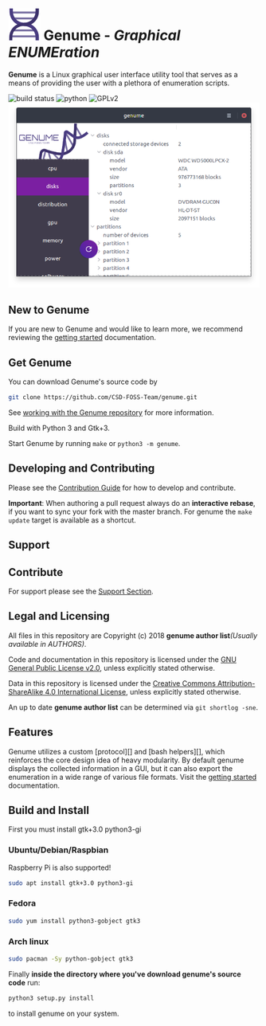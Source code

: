 # ![logo][] Genume - *Graphical ENUMEration*

**Genume** is a Linux graphical user interface utility tool that serves as a means
of providing the user with a plethora of enumeration scripts.

![build status][]
![python][]
![GPLv2][]
![Screenshot]

[logo]: assets/favicon.svg
[build status]: https://img.shields.io/travis/CSD-FOSS-Team/genume.svg
[python]: https://img.shields.io/badge/python-3.3,%203.4,%203.5,%203.6,%203.7-blue.svg
[GPLv2]: https://img.shields.io/badge/license-GPLv2-lightgrey.svg

[screenshot]: assets/screenshot_genume.png

## New to Genume

If you are new to Genume and would like to learn more, we recommend reviewing the [getting started] documentation.

[getting started]: docs/learning-genume

## Get Genume

You can download Genume's source code by

```sh
git clone https://github.com/CSD-FOSS-Team/genume.git
```

See [working with the Genume repository](docs/git) for more information.

Build with Python 3 and Gtk+3.

Start Genume by running `make` or `python3 -m genume`.

## Developing and Contributing

Please see the [Contribution Guide][] for how to develop and contribute.

[Contribution Guide]: .github/CONTRIBUTING.md

**Important**: When authoring a pull request always do an **interactive rebase**, if you want to sync your fork with the master branch. For genume the `make update` target is available as a shortcut.

## Support

## Contribute

For support please see the [Support Section][].

[Support Section]: .github/SUPPORT.md

## Legal and Licensing

All files in this repository are Copyright (c) 2018 **genume author list**_(Usually available in AUTHORS)_.

Code and documentation in this repository is licensed under the [GNU General Public License v2.0][], unless explicitly stated otherwise.

Data in this repository is licensed under the [Creative Commons Attribution-ShareAlike 4.0 International License](http://creativecommons.org/licenses/by-sa/4.0/), unless explicitly stated otherwise.

An up to date **genume author list** can be determined via `git shortlog -sne`.

[GNU General Public License v2.0]: https://www.gnu.org/licenses/old-licenses/gpl-2.0.en.html

## Features

Genume utilizes a custom [protocol][] and [bash helpers][], which reinforces the core design idea of heavy modularity. By default genume displays the collected information in a GUI, but it can also export the enumeration in a wide range of various file formats. Visit the [getting started] documentation.

[getting started]: docs/learning-genume

## Build and Install

First you must install gtk+3.0 python3-gi

### Ubuntu/Debian/Raspbian

Raspberry Pi is also supported!

```sh
sudo apt install gtk+3.0 python3-gi
```

### Fedora

```sh
sudo yum install python3-gobject gtk3
```

### Arch linux

```sh
sudo pacman -Sy python-gobject gtk3
```

Finally **inside the directory where you've download genume's source code** run:

```sh
python3 setup.py install
```

to install genume on your system.